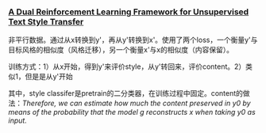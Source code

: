 ### [A Dual Reinforcement Learning Framework for Unsupervised Text Style Transfer](https://arxiv.org/pdf/1905.10060.pdf)

非平行数据。通过从x转换到y'，再从y'转换到x'。使用了两个loss，一个衡量y'与目标风格的相似度（风格迁移），另一个衡量x'与x的相似度（内容保留）。

训练方式：1）从x开始，得到y'来评价style，从y'转回来，评价content。2）类似1，但是是从y'开始

其中，style classifer是pretrain的二分类器，在训练过程中固定。content的做法：*Therefore, we can estimate how much the content preserved in y0 by means of the probability that the model g reconstructs x when taking y0
as input.*
